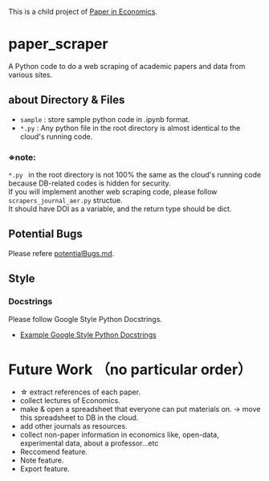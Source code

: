
This is a child project of [Paper in Economics](https://github.com/yoji0806/paper_in_economics).

# paper_scraper
A Python code to do a web scraping of academic papers and data from various sites.
 

## about Directory & Files

- `sample` : store sample python code in .ipynb format.  
- `*.py` : Any python file in the root directory is almost identical to the cloud's running code.

### ※note: 

`*.py ` in the root directory is not 100% the same as the cloud's running code because DB-related codes is hidden for security.  
If you will implement another web scraping code, please follow `scrapers_journal_aer.py` structue.   
It should have DOI as a variable, and the return type should be dict.


## Potential Bugs

Please refere [potentialBugs.md](./potentialBug.md).


## Style

### Docstrings
Please follow Google Style Python Docstrings.

- [Example Google Style Python Docstrings](https://sphinxcontrib-napoleon.readthedocs.io/)


# Future Work （no particular order）
- ☆ extract references of each paper.
- collect lectures of Economics.
- make & open a spreadsheet that everyone can put materials on. -> move this spreadsheet to DB in the cloud.
- add other journals as resources.
- collect non-paper information in economics like, open-data, experimental data, about a professor...etc
- Reccomend feature.
- Note feature.
- Export feature.
